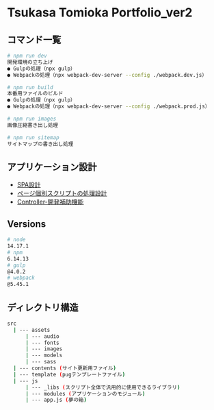 # Tsukasa Tomioka Portfolio_ver2
## コマンド一覧
``` bash
# npm run dev
開発環境の立ち上げ
● Gulpの処理（npx gulp）
● Webpackの処理（npx webpack-dev-server --config ./webpack.dev.js）

# npm run build
本番用ファイルのビルド
● Gulpの処理（npx gulp）
● Webpackの処理（npx webpack-dev-server --config ./webpack.prod.js）

# npm run images
画像圧縮書き出し処理

# npm run sitemap
サイトマップの書き出し処理
```

## アプリケーション設計
- [SPA設計](/src/js/modules/transition)
- [ページ個別スクリプトの処理設計](/src/js/modules/pages)
- [Controller-開発補助機能](/src/js/controllers)

## Versions
``` bash
# node
14.17.1
# npm
6.14.13
# gulp
@4.0.2
# webpack
@5.45.1
```

## ディレクトリ構造
```bash
src
  | --- assets
      | --- audio
      | --- fonts
      | --- images
      | --- models
      | --- sass
  | --- contents (サイト更新用ファイル)
  | --- template (pugテンプレートファイル)
  | --- js
      | --- _libs (スクリプト全体で汎用的に使用できるライブラリ)
      | --- modules (アプリケーションのモジュール)
      | --- app.js (夢の箱)
```
